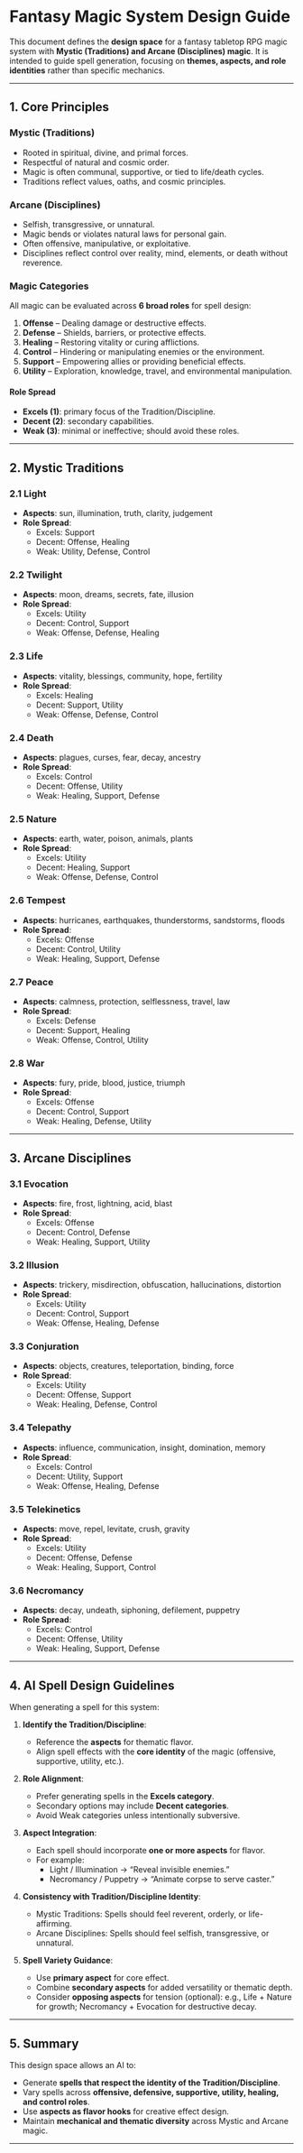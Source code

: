 # Fantasy Magic System Design Guide

This document defines the **design space** for a fantasy tabletop RPG magic system with **Mystic (Traditions) and Arcane (Disciplines) magic**. It is intended to guide spell generation, focusing on **themes, aspects, and role identities** rather than specific mechanics.

---

## 1. Core Principles

### Mystic (Traditions)
- Rooted in spiritual, divine, and primal forces.  
- Respectful of natural and cosmic order.  
- Magic is often communal, supportive, or tied to life/death cycles.  
- Traditions reflect values, oaths, and cosmic principles.

### Arcane (Disciplines)
- Selfish, transgressive, or unnatural.  
- Magic bends or violates natural laws for personal gain.  
- Often offensive, manipulative, or exploitative.  
- Disciplines reflect control over reality, mind, elements, or death without reverence.

### Magic Categories
All magic can be evaluated across **6 broad roles** for spell design:
1. **Offense** – Dealing damage or destructive effects.  
2. **Defense** – Shields, barriers, or protective effects.  
3. **Healing** – Restoring vitality or curing afflictions.  
4. **Control** – Hindering or manipulating enemies or the environment.  
5. **Support** – Empowering allies or providing beneficial effects.  
6. **Utility** – Exploration, knowledge, travel, and environmental manipulation.  

#### Role Spread
- **Excels (1)**: primary focus of the Tradition/Discipline.  
- **Decent (2)**: secondary capabilities.  
- **Weak (3)**: minimal or ineffective; should avoid these roles.

---

## 2. Mystic Traditions

### 2.1 Light
- **Aspects**: sun, illumination, truth, clarity, judgement  
- **Role Spread**:
  - Excels: Support  
  - Decent: Offense, Healing  
  - Weak: Utility, Defense, Control  

### 2.2 Twilight
- **Aspects**: moon, dreams, secrets, fate, illusion  
- **Role Spread**:
  - Excels: Utility  
  - Decent: Control, Support  
  - Weak: Offense, Defense, Healing  

### 2.3 Life
- **Aspects**: vitality, blessings, community, hope, fertility  
- **Role Spread**:
  - Excels: Healing  
  - Decent: Support, Utility  
  - Weak: Offense, Defense, Control  

### 2.4 Death
- **Aspects**: plagues, curses, fear, decay, ancestry  
- **Role Spread**:
  - Excels: Control  
  - Decent: Offense, Utility  
  - Weak: Healing, Support, Defense  

### 2.5 Nature
- **Aspects**: earth, water, poison, animals, plants  
- **Role Spread**:
  - Excels: Utility  
  - Decent: Healing, Support  
  - Weak: Offense, Defense, Control  

### 2.6 Tempest
- **Aspects**: hurricanes, earthquakes, thunderstorms, sandstorms, floods  
- **Role Spread**:
  - Excels: Offense  
  - Decent: Control, Utility  
  - Weak: Healing, Support, Defense  

### 2.7 Peace
- **Aspects**: calmness, protection, selflessness, travel, law  
- **Role Spread**:
  - Excels: Defense  
  - Decent: Support, Healing  
  - Weak: Offense, Control, Utility  

### 2.8 War
- **Aspects**: fury, pride, blood, justice, triumph  
- **Role Spread**:
  - Excels: Offense  
  - Decent: Control, Support  
  - Weak: Healing, Defense, Utility  

---

## 3. Arcane Disciplines

### 3.1 Evocation
- **Aspects**: fire, frost, lightning, acid, blast  
- **Role Spread**:
  - Excels: Offense  
  - Decent: Control, Defense  
  - Weak: Healing, Support, Utility  

### 3.2 Illusion
- **Aspects**: trickery, misdirection, obfuscation, hallucinations, distortion  
- **Role Spread**:
  - Excels: Utility  
  - Decent: Control, Support  
  - Weak: Offense, Healing, Defense  

### 3.3 Conjuration
- **Aspects**: objects, creatures, teleportation, binding, force  
- **Role Spread**:
  - Excels: Utility  
  - Decent: Offense, Support  
  - Weak: Healing, Defense, Control  

### 3.4 Telepathy
- **Aspects**: influence, communication, insight, domination, memory  
- **Role Spread**:
  - Excels: Control  
  - Decent: Utility, Support  
  - Weak: Offense, Healing, Defense  

### 3.5 Telekinetics
- **Aspects**: move, repel, levitate, crush, gravity  
- **Role Spread**:
  - Excels: Utility  
  - Decent: Offense, Defense  
  - Weak: Healing, Support, Control  

### 3.6 Necromancy
- **Aspects**: decay, undeath, siphoning, defilement, puppetry  
- **Role Spread**:
  - Excels: Control  
  - Decent: Offense, Utility  
  - Weak: Healing, Support, Defense  

---

## 4. AI Spell Design Guidelines

When generating a spell for this system:

1. **Identify the Tradition/Discipline**:  
   - Reference the **aspects** for thematic flavor.  
   - Align spell effects with the **core identity** of the magic (offensive, supportive, utility, etc.).

2. **Role Alignment**:  
   - Prefer generating spells in the **Excels category**.  
   - Secondary options may include **Decent categories**.  
   - Avoid Weak categories unless intentionally subversive.

3. **Aspect Integration**:  
   - Each spell should incorporate **one or more aspects** for flavor.  
   - For example:  
     - Light / Illumination → “Reveal invisible enemies.”  
     - Necromancy / Puppetry → “Animate corpse to serve caster.”

4. **Consistency with Tradition/Discipline Identity**:  
   - Mystic Traditions: Spells should feel reverent, orderly, or life-affirming.  
   - Arcane Disciplines: Spells should feel selfish, transgressive, or unnatural.  

5. **Spell Variety Guidance**:  
   - Use **primary aspect** for core effect.  
   - Combine **secondary aspects** for added versatility or thematic depth.  
   - Consider **opposing aspects** for tension (optional): e.g., Life + Nature for growth; Necromancy + Evocation for destructive decay.

---

## 5. Summary

This design space allows an AI to:

- Generate **spells that respect the identity of the Tradition/Discipline**.  
- Vary spells across **offensive, defensive, supportive, utility, healing, and control roles**.  
- Use **aspects as flavor hooks** for creative effect design.  
- Maintain **mechanical and thematic diversity** across Mystic and Arcane magic.  

---
